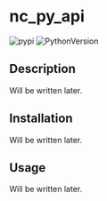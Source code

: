 # nc_py_api
![pypi](https://img.shields.io/pypi/v/nc_py_api.svg)
![PythonVersion](https://img.shields.io/badge/python-3.7%20%7C%203.8%20%7C%203.9%20%7C%203.10-blue)

## Description
Will be written later.

## Installation
Will be written later.

## Usage
Will be written later.
